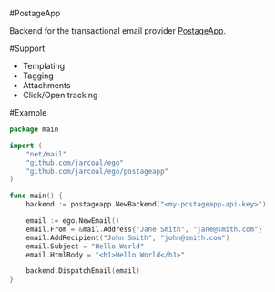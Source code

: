 #PostageApp

Backend for the transactional email provider [PostageApp](http://postageapp.com/).

#Support

* Templating
* Tagging
* Attachments
* Click/Open tracking

#Example

```go
package main

import (
	"net/mail"
	"github.com/jarcoal/ego"
	"github.com/jarcoal/ego/postageapp"
)

func main() {
	backend := postageapp.NewBackend("<my-postageapp-api-key>")

	email := ego.NewEmail()
	email.From = &mail.Address{"Jane Smith", "jane@smith.com"}
	email.AddRecipient("John Smith", "john@smith.com")
	email.Subject = "Hello World"
	email.HtmlBody = "<h1>Hello World</h1>"

	backend.DispatchEmail(email)
}
```